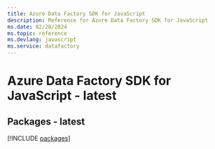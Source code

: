 ```yaml
---
title: Azure Data Factory SDK for JavaScript
description: Reference for Azure Data Factory SDK for JavaScript
ms.date: 02/28/2024
ms.topic: reference
ms.devlang: javascript
ms.service: datafactory
---
```

# Azure Data Factory SDK for JavaScript - latest
## Packages - latest
[!INCLUDE [packages](data-factory-index.md)]
